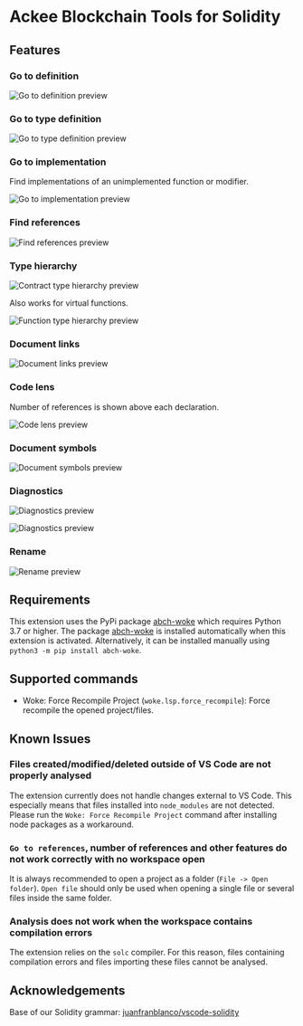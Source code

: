 # Ackee Blockchain Tools for Solidity

## Features

### Go to definition

![Go to definition preview](images/go-to-definition.gif)

### Go to type definition

![Go to type definition preview](images/go-to-type-definition.gif)

### Go to implementation

Find implementations of an unimplemented function or modifier.

![Go to implementation preview](images/go-to-implementation.gif)

### Find references

![Find references preview](images/find-references.gif)

### Type hierarchy

![Contract type hierarchy preview](images/contract-type-hierarchy.gif)

Also works for virtual functions.

![Function type hierarchy preview](images/function-type-hierarchy.gif)

### Document links

![Document links preview](images/document-links.gif)

### Code lens

Number of references is shown above each declaration.

![Code lens preview](images/code-lens.png)

### Document symbols

![Document symbols preview](images/document-symbols.png)

### Diagnostics

![Diagnostics preview](images/diagnostics-1.gif)

![Diagnostics preview](images/diagnostics-2.png)

### Rename

![Rename preview](images/rename.gif)

## Requirements

This extension uses the PyPi package [abch-woke](https://pypi.org/project/abch-woke/) which requires Python 3.7 or higher.
The package [abch-woke](https://pypi.org/project/abch-woke/) is installed automatically when this extension is activated. Alternatively, it can be installed manually using `python3 -m pip install abch-woke`.

## Supported commands

- Woke: Force Recompile Project (`woke.lsp.force_recompile`): Force recompile the opened project/files.

## Known Issues

### Files created/modified/deleted outside of VS Code are not properly analysed

The extension currently does not handle changes external to VS Code. This especially means that files installed into `node_modules` are not detected. Please run the `Woke: Force Recompile Project` command after installing node packages as a workaround.

### `Go to references`, number of references and other features do not work correctly with no workspace open

It is always recommended to open a project as a folder (`File -> Open folder`). `Open file` should only be used when opening a single file or several files inside the same folder.

### Analysis does not work when the workspace contains compilation errors

The extension relies on the `solc` compiler. For this reason, files containing compilation errors and files importing these files cannot be analysed.

## Acknowledgements

Base of our Solidity grammar: [juanfranblanco/vscode-solidity](https://github.com/juanfranblanco/vscode-solidity/blob/master/syntaxes/solidity.json)